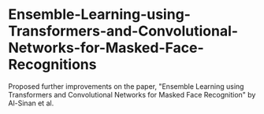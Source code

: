 # Ensemble-Learning-using-Transformers-and-Convolutional-Networks-for-Masked-Face-Recognitions
Proposed further improvements on the paper, "Ensemble Learning using Transformers and Convolutional Networks for Masked Face Recognition" by Al-Sinan et al.
